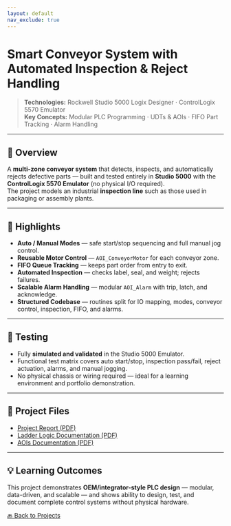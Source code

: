 ```yaml
---
layout: default
nav_exclude: true
---
```



# Smart Conveyor System with Automated Inspection & Reject Handling

> **Technologies:** Rockwell Studio 5000 Logix Designer · ControlLogix 5570 Emulator  
> **Key Concepts:** Modular PLC Programming · UDTs & AOIs · FIFO Part Tracking · Alarm Handling

---

## 📌 Overview

A **multi-zone conveyor system** that detects, inspects, and automatically rejects defective parts — built and tested entirely in **Studio 5000** with the **ControlLogix 5570 Emulator** (no physical I/O required).  
The project models an industrial **inspection line** such as those used in packaging or assembly plants.

---

## 🎯 Highlights

- **Auto / Manual Modes** — safe start/stop sequencing and full manual jog control.  
- **Reusable Motor Control** — `AOI_ConveyorMotor` for each conveyor zone.  
- **FIFO Queue Tracking** — keeps part order from entry to exit.  
- **Automated Inspection** — checks label, seal, and weight; rejects failures.  
- **Scalable Alarm Handling** — modular `AOI_Alarm` with trip, latch, and acknowledge.  
- **Structured Codebase** — routines split for IO mapping, modes, conveyor control, inspection, FIFO, and alarms.

---

## 🧪 Testing

- Fully **simulated and validated** in the Studio 5000 Emulator.  
- Functional test matrix covers auto start/stop, inspection pass/fail, reject actuation, alarms, and manual jogging.  
- No physical chassis or wiring required — ideal for a learning environment and portfolio demonstration.

---

## 📂 Project Files

- [Project Report (PDF)](ProjectSummary_SmartConveyorSystemwithAutomatedInspection)  
- [Ladder Logic Documentation (PDF)](LadderLogic.pdf)  
- [AOIs Documentation (PDF)](AOI.pdf)

---

## 💡 Learning Outcomes

This project demonstrates **OEM/integrator-style PLC design** — modular, data-driven, and scalable — and shows ability to design, test, and document complete control systems without physical hardware.


[🔙 Back to Projects](../../projects)

